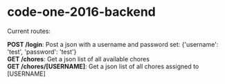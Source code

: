 # code-one-2016-backend

Current routes:

**POST /login**: Post a json with a username and password set: {'username': 'test', 'password': 'test'}  
**GET /chores**: Get a json list of all available chores  
**GET /chores/[USERNAME]**: Get a json list of all chores assigned to [USERNAME]  
